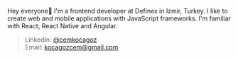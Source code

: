 Hey everyone👋 I'm a frontend developer at Definex in Izmir, Turkey. I like to create web and mobile applications with JavaScript frameworks. I'm familiar with React, React Native and Angular.

> Linkedin: [@cemkocagoz](https://www.linkedin.com/in/cemkocagoz/)
> <br />
> Email: [kocagozcem@gmail.com](mailto:kocagozcem@gmail.com)
